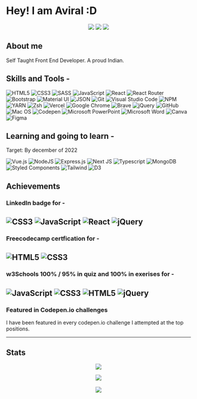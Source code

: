  # Hey! I am Aviral :D

<p align="center">
<span>
  <img src="https://camo.githubusercontent.com/5dfebf5f3a34ac622ba9a36c410cac320584d13e612979ccae3d1d5d4c8a340f/68747470733a2f2f6d656469612e74656e6f722e636f6d2f696d616765732f64316437663665663963663234343937613964363162306138336130663530652f74656e6f722e676966" />
  <img src="https://camo.githubusercontent.com/5dfebf5f3a34ac622ba9a36c410cac320584d13e612979ccae3d1d5d4c8a340f/68747470733a2f2f6d656469612e74656e6f722e636f6d2f696d616765732f64316437663665663963663234343937613964363162306138336130663530652f74656e6f722e676966" />
  <img src="https://camo.githubusercontent.com/5dfebf5f3a34ac622ba9a36c410cac320584d13e612979ccae3d1d5d4c8a340f/68747470733a2f2f6d656469612e74656e6f722e636f6d2f696d616765732f64316437663665663963663234343937613964363162306138336130663530652f74656e6f722e676966" />
  
</span></p>

## About me

Self Taught Front End Developer. A proud Indian.



## Skills and Tools - <br />



![HTML5](https://img.shields.io/badge/HTML5-E34F26?style=for-the-badge&logo=html5&logoColor=white)
![CSS3](https://img.shields.io/badge/CSS3-1572B6?style=for-the-badge&logo=css3&logoColor=white)
![SASS](https://img.shields.io/badge/Sass-CC6699?style=for-the-badge&logo=sass&logoColor=white)
![JavaScript](https://img.shields.io/badge/javascript-%23323330.svg?style=for-the-badge&logo=javascript&logoColor=%23F7DF1E)
![React](https://img.shields.io/badge/React-20232A?style=for-the-badge&logo=react&logoColor=61DAFB)
![React Router](https://img.shields.io/badge/React_Router-CA4245?style=for-the-badge&logo=react-router&logoColor=white)
![Bootstrap](https://img.shields.io/badge/bootstrap-%23563D7C.svg?style=for-the-badge&logo=bootstrap&logoColor=white)
![Material UI](https://img.shields.io/badge/materialui-%230081CB.svg?style=for-the-badge&logo=material-ui&logoColor=white)
![JSON](https://img.shields.io/badge/json-5E5C5C?style=for-the-badge&logo=json&logoColor=white)
![Git](https://img.shields.io/badge/Git-F05032?style=for-the-badge&logo=git&logoColor=white)
![Visual Studio Code](https://img.shields.io/badge/Visual%20Studio%20Code-0078d7.svg?style=for-the-badge&logo=visual-studio-code&logoColor=white)
![NPM](https://img.shields.io/badge/NPM-%23000000.svg?style=for-the-badge&logo=npm&logoColor=white)
![YARN](https://img.shields.io/badge/Yarn-2C8EBB?style=for-the-badge&logo=yarn&logoColor=white)
![Zsh](https://img.shields.io/badge/Zsh-gray?style=for-the-badge&logo=gnu-bash&logoColor=white)
![Vercel](https://img.shields.io/badge/Vercel-black?style=for-the-badge&logo=vercel&logoColor=white)
![Google Chrome](https://img.shields.io/badge/Google%20Chrome-4285F4?style=for-the-badge&logo=GoogleChrome&logoColor=white)
![Brave](https://img.shields.io/badge/Brave-red?style=for-the-badge&logo=brave&logoColor=white)
![jQuery](https://img.shields.io/badge/jquery-%230769AD.svg?style=for-the-badge&logo=jquery&logoColor=white)
![GitHub](https://img.shields.io/badge/github-%23121011.svg?style=for-the-badge&logo=github&logoColor=white)
![Mac OS](https://img.shields.io/badge/mac%20os-000000?style=for-the-badge&logo=macos&logoColor=F0F0F0)
![Codepen](https://img.shields.io/badge/Codepen-gray?style=for-the-badge&logo=codepen&logoColor=white)
![Microsoft PowerPoint](https://img.shields.io/badge/Microsoft_PowerPoint-B7472A?style=for-the-badge&logo=microsoft-powerpoint&logoColor=white)
![Microsoft Word](https://img.shields.io/badge/Microsoft_Word-2B579A?style=for-the-badge&logo=microsoft-word&logoColor=white)
![Canva](https://img.shields.io/badge/Canva-%2300C4CC.svg?style=for-the-badge&logo=Canva&logoColor=white)
![Figma](https://img.shields.io/badge/figma-%23F24E1E.svg?style=for-the-badge&logo=figma&logoColor=white)

## Learning and going to learn - 
<p>Target: By december of 2022</p>

![Vue.js](https://img.shields.io/badge/vuejs-%2335495e.svg?style=for-the-badge&logo=vuedotjs&logoColor=%234FC08D)
![NodeJS](https://img.shields.io/badge/node.js-6DA55F?style=for-the-badge&logo=node.js&logoColor=white)
![Express.js](https://img.shields.io/badge/express.js-%23404d59.svg?style=for-the-badge&logo=express&logoColor=%2361DAFB)
![Next JS](https://img.shields.io/badge/Next-black?style=for-the-badge&logo=next.js&logoColor=white)
![Typescript](https://img.shields.io/badge/Typescript-blue?style=for-the-badge&logo=typescript&logoColor=white)
![MongoDB](https://img.shields.io/badge/MongoDB-4EA94B?style=for-the-badge&logo=mongodb&logoColor=white)
![Styled Components](https://img.shields.io/badge/styled--components-DB7093?style=for-the-badge&logo=styled-components&logoColor=white)
![Tailwind](https://img.shields.io/badge/Tailwind-blue?style=for-the-badge&logo=tailwind-css&logoColor=white)
![D3](https://img.shields.io/badge/D3.js-orange?style=for-the-badge&logo=d3dotjs&logoColor=white)

## Achievements
### LinkedIn badge for - <br />
![CSS3](https://img.shields.io/badge/CSS3-1572B6?style=for-the-badge&logo=css3&logoColor=white)
![JavaScript](https://img.shields.io/badge/javascript-%23323330.svg?style=for-the-badge&logo=javascript&logoColor=%23F7DF1E)
![React](https://img.shields.io/badge/React-20232A?style=for-the-badge&logo=react&logoColor=61DAFB)
![jQuery](https://img.shields.io/badge/jquery-%230769AD.svg?style=for-the-badge&logo=jquery&logoColor=white)
---

### Freecodecamp certfication for - <br />
![HTML5](https://img.shields.io/badge/HTML5-E34F26?style=for-the-badge&logo=html5&logoColor=white)
![CSS3](https://img.shields.io/badge/CSS3-1572B6?style=for-the-badge&logo=css3&logoColor=white)
---

### w3Schools 100% / 95% in quiz and 100% in exerises for -  <br />
![JavaScript](https://img.shields.io/badge/javascript-%23323330.svg?style=for-the-badge&logo=javascript&logoColor=%23F7DF1E)
![CSS3](https://img.shields.io/badge/CSS3-1572B6?style=for-the-badge&logo=css3&logoColor=white)
![HTML5](https://img.shields.io/badge/HTML5-E34F26?style=for-the-badge&logo=html5&logoColor=white)
![jQuery](https://img.shields.io/badge/jquery-%230769AD.svg?style=for-the-badge&logo=jquery&logoColor=white)
---

### Featured in Codepen.io challenges
I have been featured in every codepen.io challenge I attempted at the top positions.

---


## Stats

<p align="center" width="100%"><img src="https://github-readme-stats.vercel.app/api?username=aviralcoder&show_icons=true&theme=dracula&locale=en" /></p>
<p align="center" width="100%">
<img src="https://github-readme-stats.vercel.app/api/top-langs?username=aviralcoder&show_icons=true&theme=dracula" /> <br /> <br />
<img src="https://gpvc.arturio.dev/AviralCoder" />
</p>


 
 
 

